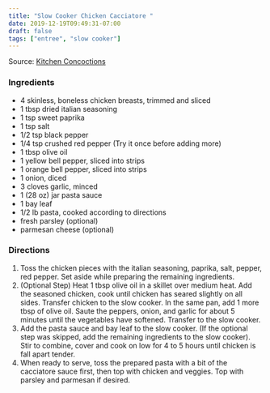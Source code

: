 ```yaml
---
title: "Slow Cooker Chicken Cacciatore "
date: 2019-12-19T09:49:31-07:00
draft: false
tags: ["entree", "slow cooker"]
---
```


Source: [Kitchen Concoctions ](https://www.kitchen-concoctions.com/2012/07/website-wednesday-slow-cooker-chicken/)

### Ingredients
- 4 skinless, boneless chicken breasts, trimmed and sliced
- 1 tbsp dried italian seasoning
- 1 tsp sweet paprika
- 1 tsp salt
- 1/2 tsp black pepper
- 1/4 tsp crushed red pepper (Try it once before adding more)
- 1 tbsp olive oil
- 1 yellow bell pepper, sliced into strips
- 1 orange bell pepper, sliced into strips
- 1 onion, diced
- 3 cloves garlic, minced
- 1 (28 oz) jar pasta sauce
- 1 bay leaf
- 1/2 lb pasta, cooked according to directions
- fresh parsley (optional)
- parmesan cheese (optional)

### Directions
1. Toss the chicken pieces with the italian seasoning, paprika, salt, pepper, red pepper. Set aside while preparing the remaining ingredients.
1. (Optional Step) Heat 1 tbsp olive oil in a skillet over medium heat. Add the seasoned chicken, cook until chicken has seared slightly on all sides. Transfer chicken to the slow cooker. In the same pan, add 1 more tbsp of olive oil. Saute the peppers, onion, and garlic for about 5 minutes until the vegetables have softened. Transfer to the slow cooker.
1. Add the pasta sauce and bay leaf to the slow cooker. (If the optional step was skipped, add the remaining ingredients to the slow cooker). Stir to combine, cover and cook on low for 4 to 5 hours until chicken is fall apart tender.
1. When ready to serve, toss the prepared pasta with a bit of the cacciatore sauce first, then top with chicken and veggies. Top with parsley and parmesan if desired.

